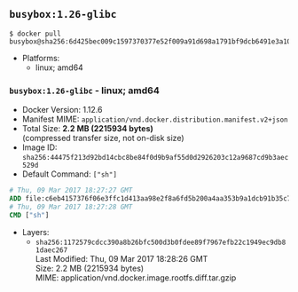 ## `busybox:1.26-glibc`

```console
$ docker pull busybox@sha256:6d425bec009c1597370377e52f009a91d698a1791bf9dcb6491e3a1057cb393f
```

-	Platforms:
	-	linux; amd64

### `busybox:1.26-glibc` - linux; amd64

-	Docker Version: 1.12.6
-	Manifest MIME: `application/vnd.docker.distribution.manifest.v2+json`
-	Total Size: **2.2 MB (2215934 bytes)**  
	(compressed transfer size, not on-disk size)
-	Image ID: `sha256:44475f213d92bd14cbc8be84f0d9b9af55d0d2926203c12a9687cd9b3aec529d`
-	Default Command: `["sh"]`

```dockerfile
# Thu, 09 Mar 2017 18:27:27 GMT
ADD file:c6eb4157376f06e3ffc1d413aa98e2f8a6fd5b200a4aa353b9a1dcb91b35c754 in / 
# Thu, 09 Mar 2017 18:27:28 GMT
CMD ["sh"]
```

-	Layers:
	-	`sha256:1172579cdcc390a8b26bfc500d3b0fdee89f7967efb22c1949ec9db81daec267`  
		Last Modified: Thu, 09 Mar 2017 18:28:26 GMT  
		Size: 2.2 MB (2215934 bytes)  
		MIME: application/vnd.docker.image.rootfs.diff.tar.gzip
